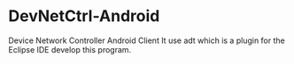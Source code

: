 # DevNetCtrl-Android
Device Network Controller Android Client
It use adt which is a plugin for the Eclipse IDE develop this program.

